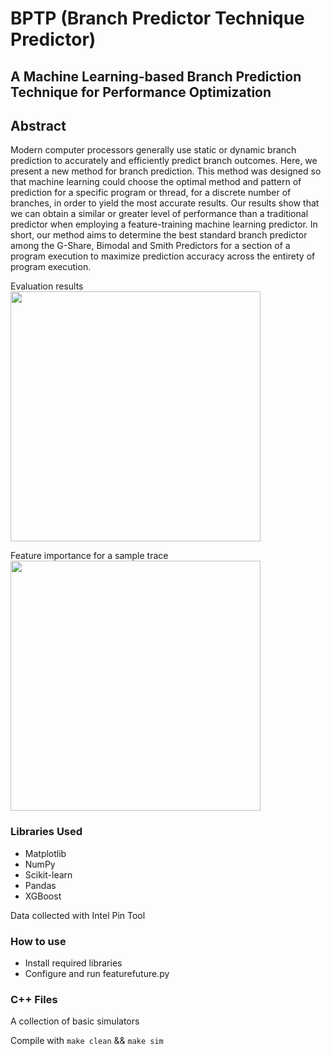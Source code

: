 # BPTP (Branch Predictor Technique Predictor)

## A Machine Learning-based Branch Prediction Technique for Performance Optimization

## Abstract

Modern computer processors generally use static or dynamic branch prediction to accurately and efficiently predict branch outcomes. Here, we present a new method for branch prediction. This method was designed so that machine learning could choose the optimal method and pattern of prediction for a specific program or thread, for a discrete number of branches, in order to yield the most accurate results. Our results show that we can obtain a similar or greater level of performance than a traditional predictor when employing a feature-training machine learning predictor. In short, our method aims to determine the best standard branch predictor among the G-Share, Bimodal and Smith Predictors for a section of a program execution to maximize prediction accuracy across the entirety of program execution.

Evaluation results <br>
<img src="https://lh6.googleusercontent.com/vq2sv6IzrneMcSXHK4Ov-IwI3n2pYtmkE1u4CsimZMWRQPPaKKKiige5FpiViFjLpHOrOWpULKEsFxXzr-PsRZZjumUzSLSMAfOInGaI8_rDL2YU7uBX5kg1bGEQvQewRze3O7_Dh7XnqfLv-GJqTKPMsQ=s2048" width="400px" />

Feature importance for a sample trace <br>
<img src="https://lh5.googleusercontent.com/wvGC56ZUfCT5zcOlSaZOgBad865ABsTiMx450nn-ls3c5gmy2oc-OyyN13Lk0guMIgY85WdBCneUfZy8DFJiFHSXCgGd2UdbEVK4d29rjT22ybfANUAXh8BiDHWu1A6Nwx6Hew7QyUb6wk1W2AnUzUPfOw=s2048" width="400px" />

### Libraries Used

- Matplotlib
- NumPy
- Scikit-learn
- Pandas
- XGBoost

Data collected with Intel Pin Tool

### How to use

- Install required libraries
- Configure and run featurefuture.py

### C++ Files

A collection of basic simulators

Compile with `make clean` && `make sim`
